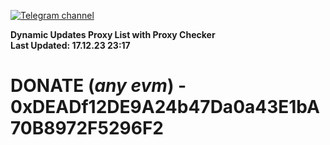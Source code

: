 [![Telegram channel](https://img.shields.io/endpoint?url=https://runkit.io/damiankrawczyk/telegram-badge/branches/master?url=https://t.me/n4z4v0d)](https://t.me/n4z4v0d) 

**Dynamic Updates Proxy List with Proxy Checker**  
**Last Updated: 17.12.23 23:17**

# DONATE (_any evm_) - 0xDEADf12DE9A24b47Da0a43E1bA70B8972F5296F2
